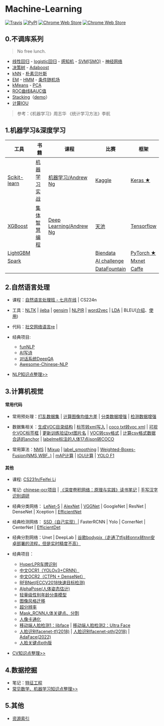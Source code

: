 # Machine-Learning

[![Travis](https://img.shields.io/travis/rust-lang/rust.svg)](https://github.com/fire717/Machine-Learning) [![PyPI](https://img.shields.io/pypi/pyversions/Django.svg)](https://github.com/fire717/Machine-Learning) [![Chrome Web Store](https://img.shields.io/chrome-web-store/price/nimelepbpejjlbmoobocpfnjhihnpked.svg)](https://github.com/fire717/Machine-Learning) [![Chrome Web Store](https://img.shields.io/chrome-web-store/stars/nimelepbpejjlbmoobocpfnjhihnpked.svg)](https://github.com/fire717/Machine-Learning)


## 0.不调库系列 
> No free lunch.

* [线性回归](/DIY/ex1_py_liner.ipynb) - [logistic回归](/DIY/LR.ipynb) - [感知机](/DIY/perceptron.ipynb) - [SVM(SMO)](/DIY/SVM.ipynb) - [神经网络](/DIY/NN.ipynb) 
* [决策树](/DIY/DecisionTree.ipynb) - [Adaboost](/DIY/Adaboost.ipynb) 
* [kNN](/DIY/kNN.ipynb) - [朴素贝叶斯](/DIY/NaiveBayes.ipynb)
* [EM](/DIY/EM.ipynb) - [HMM](/DIY/HMM.ipynb) - [条件随机场](/DIY/CRF.ipynb)
* [kMeans](/DIY/kMeans.ipynb) - [PCA](/DIY/PCA.ipynb)
* [ROC曲线&AUC值](/DIY/ROC_AUC.ipynb)
* [Stacking](./DIY/Stacking.py)（[demo](/DIY/tryStacking.ipynb)）
* [计算IOU](./DIY/IOU.py)

> 参考：《机器学习》周志华  《统计学习方法》李航


## 1.机器学习&深度学习

  工具   |     书籍      |    课程     |    比赛 |   框架
---------|---------------|-------------|-------- |---------
 [Scikit-learn](/Base/tools/scikit-learn)| [机器学习实战](/Base/books/ML_in_action)  | [机器学习/Andrew Ng](/Base/courses/coursera_ML)      | [Kaggle](/Base/challenge/kaggle) | [Keras ★](/Base/frameworks/keras)
  [XGBoost](/Base/tools/xgboost)  | [集体智慧编程](/Base/books/JTZHBC)     | [Deep Learning/Andrew Ng](/Base/courses/DL_AndrewNg) | [天池](/Base/challenge/tianchi) | [Tensorflow](/Base/frameworks/tensorflow)
 [LightGBM](/Base/tools/lightgbm) |      |      | [Biendata](/Base/challenge/biendata) |  [PyTorch ★](/Base/frameworks/pytorch)
[Spark](/Base/tools/spark)|  |  | [AI challenge](/Base/challenge/AIchallenge) |[Mxnet](/Base/frameworks/mxnet)
|  |  |  |  [DataFountain](/Base/challenge/DataFountain)  | [Caffe](/Base/frameworks/caffe)




## 2.自然语言处理
* 课程：[自然语言处理班 - 七月在线](/Base/courses/qiyuezaixian) | CS224n
* 工具：[NLTK](/NLP/tools/nltk) | [jieba](/NLP/tools/jieba) | [gensim](/NLP/tools/gensim) | [NLPIR](/NLP/tools/NLPIR) | [word2vec](/NLP/tools/word2vec) | [LDA](./NLP/tools/lda) | BLEU([介绍](https://blog.csdn.net/qq_31584157/article/details/77709454)、[使用](https://cloud.tencent.com/developer/article/1042161))
* 代码：[社交网络语言re](/NLP/codes/re.ipynb) |
* 经典项目: 
	* [funNLP](https://github.com/fighting41love/funNLP) 
	* [AI写诗](https://github.com/jinfagang/tensorflow_poems) 
	* [对话系统DeepQA](https://github.com/Conchylicultor/DeepQA)
	* [Awesome-Chinese-NLP](https://github.com/crownpku/Awesome-Chinese-NLP)

* [NLP知识点整理>>](/NLP/knowledge.md)

## 3.计算机视觉
#### 常用代码
* 常用预处理：[打乱数据集](https://github.com/fire717/Python-Learner/blob/master/tools/numpy/tools/transformation_data.py) | [计算图像均值方差](https://github.com/fire717/Python-Learner/blob/master/tools/numpy/tools/compute_imgs_mean_std.py) |  [分类数据增强](https://github.com/fire717/Python-Learner/blob/master/tools/OpenCV/dataAugmentation_classify.py) |  [检测数据增强](https://github.com/fire717/Python-Learner/blob/master/tools/OpenCV/dataAugmentation_objectdetect.py) 

* 数据集相关：[生成VOC目录结构](/CV/codes/makeVOCDirs.py) | [标签转xml写入](/CV/codes/flickr_to_voc.py) | [coco txt转voc xml](/CV/codes/txt2xml.py) | [可视化VOC标签框](/CV/codes/show_voc_box.py) | [更新训练验证txt图片名](/CV/codes/updateTXT.py) | [VOC转csv格式](/CV/codes/pascalVOC2csv.py) | [计算csv格式数据合适的anchor](https://github.com/martinzlocha/anchor-optimization/) | [labelme标注的人体17点json转COCO](/CV/codes/to_coco_person17.py)

* 常用算法：[NMS](/CV/codes/nms.py) | [Mixup](/CV/codes/simple_mixup.py) | [label_smoothing](/CV/codes/label_smoothing.py) | [Weighted-Boxes-Fusion(NMS,WBF..)](https://github.com/ZFTurbo/Weighted-Boxes-Fusion)  | [mAP计算](https://github.com/Cartucho/mAP) | [IOU计算](/CV/codes/IOU.py) | [YOLO F1](/DIY/yoloF1.py)

#### 其他
* 课程: [CS231n/Feifei Li](/Base/courses/cs231n) 
* 笔记: [chinese-ocr项目](/CV/note/chineseocr-ctpn-densenet.md) | [《深度卷积网络：原理与实践》读书笔记](./CV/note/DCNN_book_note.md) | [手写汉字识别调研](/CV/note/handwrite_ocr_note.md)
* 经典分类网络： [LeNet-5](/CV/nets/lenet5/) | [AlexNet](./cv/nets/alexnet) | [VGGNet](/CV/nets/vgg/) | GoogleNet | ResNet | DenseNet | Xception | [EfficientNet](https://github.com/titu1994/keras-efficientnets)
* 经典检测网络： [SSD（自己实现）](https://github.com/fire717/Pytorch-SSD-And-Extension)| FasterRCNN | Yolo | CornerNet | CenterNet | [EfficientDet](https://github.com/xuannianz/EfficientDet)
* 经典分割网络：Unet | DeepLab | [谷歌bodypix（走通了tfjs转onnx转tnn安卓部署的流程，但是实时精度不高）](https://github.com/google-coral/project-bodypix)
* 经典项目： 
	* [HyperLPR车牌识别](https://github.com/zeusees/HyperLPR) 
	* [中文OCR1（YOLOv3+CRNN）](https://github.com/chineseocr/chineseocr)
	* [中文OCR2（CTPN + DenseNet）](https://github.com/YCG09/chinese_ocr)
	* [RFBNet(ECCV2018快速目标检测)](https://github.com/ruinmessi/RFBNet)  
	* [AlphaPose(人体姿态估计)](https://github.com/MVIG-SJTU/AlphaPose) 
	* [轻量级性别年龄分类模型](https://github.com/deepinsight/insightface/tree/master/gender-age) 
	* [图像风格迁移](https://github.com/wenqiwenqi1/neural-style) 
	* [超分辨率](https://github.com/titu1994/Image-Super-Resolution) 
	* [Mask_RCNN人体关键点、分割](https://github.com/Superlee506/Mask_RCNN_Humanpose) 
	* [人像卡通化](https://github.com/minivision-ai/photo2cartoon) 
	* [移动端人脸检测1：libface](https://github.com/ShiqiYu/libfacedetection) | [移动端人脸检测2：Ultra Face](https://github.com/Linzaer/Ultra-Light-Fast-Generic-Face-Detector-1MB/blob/master/README_CN.md)
	* [人脸识别facenet-tf(2018)](https://github.com/davidsandberg/facenet) | [人脸识别facenet-pth(2018)](https://github.com/timesler/facenet-pytorch) | [AdaFace(2022)](https://github.com/mk-minchul/AdaFace)
	* [人脸关键点pth版](https://github.com/610265158/face_landmark_pytorch)

* [CV知识点整理>>](/CV/knowledge.md)

## 4.数据挖掘
* 笔记：[特征工程](/DM/note/FeatureEngneering.md)
* [常见数学、机器学习知识点整理>>](/DM/knowledge.md)

## 5.其他
* [资源索引](/Others/infos)





